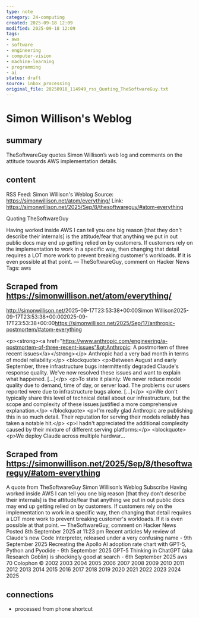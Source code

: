 ```yaml
---
type: note
category: 24-computing
created: 2025-09-18 12:09
modified: 2025-09-18 12:09
tags:
- aws
- software
- engineering
- computer-vision
- machine-learning
- programming
- ai
status: draft
source: inbox_processing
original_file: 20250918_114949_rss_Quoting_TheSoftwareGuy.txt
---
```



# Simon Willison's Weblog

## summary
TheSoftwareGuy quotes Simon Willison’s web log and comments on the attitude towards AWS implementation details.

## content
RSS Feed: Simon Willison's Weblog
Source: https://simonwillison.net/atom/everything/
Link: https://simonwillison.net/2025/Sep/8/thesoftwareguy/#atom-everything

Quoting TheSoftwareGuy

Having worked inside AWS I can tell you one big reason [that they don't describe their internals] is the attitude/fear that anything we put in out public docs may end up getting relied on by customers. If customers rely on the implementation to work in a specific way, then changing that detail requires a LOT more work to prevent breaking customer's workloads. If it is even possible at that point. &mdash; TheSoftwareGuy, comment on Hacker News Tags: aws

## Scraped from https://simonwillison.net/atom/everything/
<?xml version="1.0" encoding="utf-8"?>
<feed xml:lang="en-us" xmlns="http://www.w3.org/2005/Atom"><title>Simon Willison's Weblog</title><link href="http://simonwillison.net/" rel="alternate"/><link href="http://simonwillison.net/atom/everything/" rel="self"/><id>http://simonwillison.net/</id><updated>2025-09-17T23:53:38+00:00</updated><author><name>Simon Willison</name></author><entry><title>Anthropic: A postmortem of three recent issues</title><link href="https://simonwillison.net/2025/Sep/17/anthropic-postmortem/#atom-everything" rel="alternate"/><published>2025-09-17T23:53:38+00:00</published><updated>2025-09-17T23:53:38+00:00</updated><id>https://simonwillison.net/2025/Sep/17/anthropic-postmortem/#atom-everything</id><summary type="html">
    
&lt;p&gt;&lt;strong&gt;&lt;a href="https://www.anthropic.com/engineering/a-postmortem-of-three-recent-issues"&gt;Anthropic: A postmortem of three recent issues&lt;/a&gt;&lt;/strong&gt;&lt;/p&gt;
Anthropic had a very bad month in terms of model reliability:&lt;/p&gt;
&lt;blockquote&gt;
&lt;p&gt;Between August and early September, three infrastructure bugs intermittently degraded Claude's response quality. We've now resolved these issues and want to explain what happened. [...]&lt;/p&gt;
&lt;p&gt;To state it plainly: We never reduce model quality due to demand, time of day, or server load. The problems our users reported were due to infrastructure bugs alone. [...]&lt;/p&gt;
&lt;p&gt;We don't typically share this level of technical detail about our infrastructure, but the scope and complexity of these issues justified a more comprehensive explanation.&lt;/p&gt;
&lt;/blockquote&gt;
&lt;p&gt;I'm really glad Anthropic are publishing this in so much detail. Their reputation for serving their models reliably has taken a notable hit.&lt;/p&gt;
&lt;p&gt;I hadn't appreciated the additional complexity caused by their mixture of different serving platforms:&lt;/p&gt;
&lt;blockquote&gt;
&lt;p&gt;We deploy Claude across multiple hardwar...


## Scraped from https://simonwillison.net/2025/Sep/8/thesoftwareguy/#atom-everything
A quote from TheSoftwareGuy Simon Willison’s Weblog Subscribe Having worked inside AWS I can tell you one big reason [that they don't describe their internals] is the attitude/fear that anything we put in out public docs may end up getting relied on by customers. If customers rely on the implementation to work in a specific way, then changing that detail requires a LOT more work to prevent breaking customer's workloads. If it is even possible at that point. &mdash; TheSoftwareGuy, comment on Hacker News Posted 8th September 2025 at 11:23 pm Recent articles My review of Claude&#x27;s new Code Interpreter, released under a very confusing name - 9th September 2025 Recreating the Apollo AI adoption rate chart with GPT-5, Python and Pyodide - 9th September 2025 GPT-5 Thinking in ChatGPT (aka Research Goblin) is shockingly good at search - 6th September 2025 aws 70 Colophon &copy; 2002 2003 2004 2005 2006 2007 2008 2009 2010 2011 2012 2013 2014 2015 2016 2017 2018 2019 2020 2021 2022 2023 2024 2025


## connections
- processed from phone shortcut
